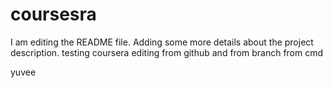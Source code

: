 # coursesra
I am editing the README file. Adding some more details about the project description.
testing coursera
editing from github
and from branch
from cmd

yuvee
